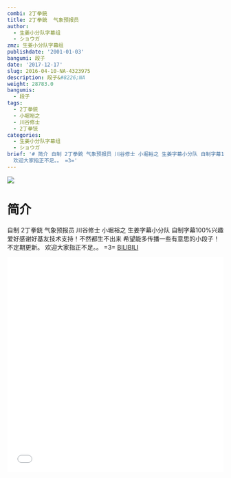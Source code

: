 ```yaml
---
combi: 2丁拳銃
title: 2丁拳銃  气象预报员
author:
  - 生姜小分队字幕组
  - ショウガ
zmz: 生姜小分队字幕组
publishdate: '2001-01-03'
bangumi: 段子
date: '2017-12-17'
slug: 2016-04-10-NA-4323975
description: 段子&#8226;NA
weight: 28783.0
bangumis:
  - 段子
tags:
  - 2丁拳銃
  - 小堀裕之
  - 川谷修士
  - 2丁拳铳
categories:
  - 生姜小分队字幕组
  - ショウガ
brief: '# 简介 自制 2丁拳銃 气象预报员 川谷修士 小堀裕之 生姜字幕小分队 自制字幕100%兴趣爱好感谢好基友技术支持！不然都生不出来 希望能多传播一些有意思的小段子！不定期更新。
  欢迎大家指正不足。。 =3='
---
```

![](https://i.imgur.com/pKRnzN3.png)
# 简介  
自制 2丁拳銃  气象预报员
川谷修士  小堀裕之
生姜字幕小分队  自制字幕100%兴趣爱好感谢好基友技术支持！不然都生不出来
希望能多传播一些有意思的小段子！不定期更新。
欢迎大家指正不足。。 =3=
  [BILIBILI](https://www.bilibili.com/video/av4323975/)

<div class="vcontainer">  <iframe class="video" src="//www.bilibili.com/blackboard/player.html?aid=4323975" width="100%" height="500" frameborder="0" allowfullscreen="allowfullscreen"></iframe></div>
